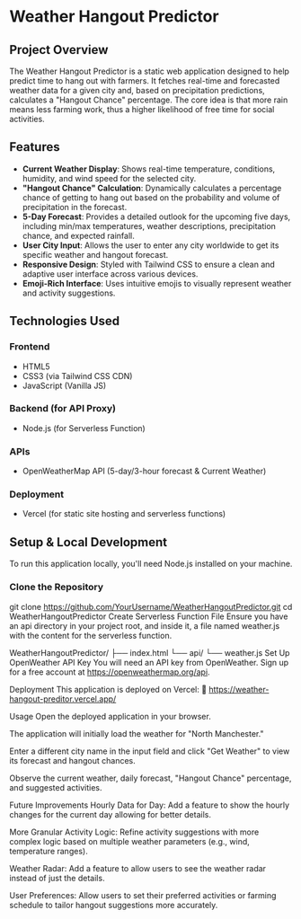 # Weather Hangout Predictor

## Project Overview

The Weather Hangout Predictor is a static web application designed to help predict time to hang out with farmers. It fetches real-time and forecasted weather data for a given city and, based on precipitation predictions, calculates a "Hangout Chance" percentage. The core idea is that more rain means less farming work, thus a higher likelihood of free time for social activities.

## Features

- **Current Weather Display**: Shows real-time temperature, conditions, humidity, and wind speed for the selected city.
- **"Hangout Chance" Calculation**: Dynamically calculates a percentage chance of getting to hang out based on the probability and volume of precipitation in the forecast.
- **5-Day Forecast**: Provides a detailed outlook for the upcoming five days, including min/max temperatures, weather descriptions, precipitation chance, and expected rainfall.
- **User City Input**: Allows the user to enter any city worldwide to get its specific weather and hangout forecast.
- **Responsive Design**: Styled with Tailwind CSS to ensure a clean and adaptive user interface across various devices.
- **Emoji-Rich Interface**: Uses intuitive emojis to visually represent weather and activity suggestions.

## Technologies Used

### Frontend

- HTML5  
- CSS3 (via Tailwind CSS CDN)  
- JavaScript (Vanilla JS)  

### Backend (for API Proxy)

- Node.js (for Serverless Function)

### APIs

- OpenWeatherMap API (5-day/3-hour forecast & Current Weather)

### Deployment

- Vercel (for static site hosting and serverless functions)

## Setup & Local Development

To run this application locally, you'll need Node.js installed on your machine.

### Clone the Repository

git clone https://github.com/YourUsername/WeatherHangoutPredictor.git
cd WeatherHangoutPredictor
Create Serverless Function File
Ensure you have an api directory in your project root, and inside it, a file named weather.js with the content for the serverless function.

WeatherHangoutPredictor/
├── index.html
└── api/
    └── weather.js
Set Up OpenWeather API Key
You will need an API key from OpenWeather. Sign up for a free account at https://openweathermap.org/api.

Deployment
This application is deployed on Vercel:
🔗 https://weather-hangout-preditor.vercel.app/

Usage
Open the deployed application in your browser.

The application will initially load the weather for "North Manchester."

Enter a different city name in the input field and click "Get Weather" to view its forecast and hangout chances.

Observe the current weather, daily forecast, "Hangout Chance" percentage, and suggested activities.

Future Improvements
Hourly Data for Day: Add a feature to show the hourly changes for the current day allowing for better details.

More Granular Activity Logic: Refine activity suggestions with more complex logic based on multiple weather parameters (e.g., wind, temperature ranges).

Weather Radar: Add a feature to allow users to see the weather radar instead of just the details.

User Preferences: Allow users to set their preferred activities or farming schedule to tailor hangout suggestions more accurately.


